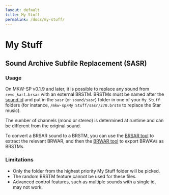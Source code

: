 ```yaml
---
layout: default
title: My Stuff
permalink: /docs/my-stuff/
---
```


# My Stuff

## Sound Archive Subfile Replacement (SASR)

### Usage

On MKW-SP v0.1.9 and later, it is possible to replace any sound from `revo_kart.brsar` with an external BRSTM. BRSTMs must be named after the [sound id](https://github.com/mkw-sp/mkw-sp/blob/main/payload/game/sound/SoundId.hh) and put in the `sasr` (or `sound/sasr`) folder in one of your `My Stuff` folders (for instance, `/mkw-sp/My Stuff/sasr/270.brstm` to replace the Star music).

The number of channels (mono or stereo) is determined at runtime and can be different from the original sound.

To convert a BRSAR sound to a BRSTM, you can use the [BRSAR tool](/tools/brsar) to extract the relevant BRWAR, and then the [BRWAR tool](/tools/brwar) to export BRWAVs as BRSTMs.

### Limitations

- Only the folder from the highest priority My Stuff folder will be picked.
- The random BRSTM feature cannot be used for these files.
- Advanced control features, such as multiple sounds with a single id, may not work.
